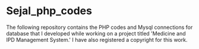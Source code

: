 # Sejal_php_codes
The following repository contains the PHP codes and Mysql connections for database that I developed while working on a project titled 'Medicine and IPD Management System.' I have also registered a copyright for this work.
